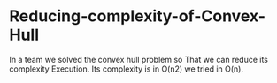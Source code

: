 # Reducing-complexity-of-Convex-Hull
In a team we solved the convex hull problem so That we can reduce its complexity Execution. Its complexity is in O(n2) we tried in O(n).
